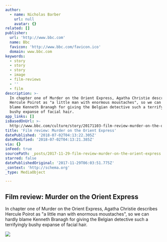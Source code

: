```yaml
---
author:
  - name: Nicholas Barber
    url: null
    avatar: {}
related: []
publisher:
  url: 'http://www.bbc.com'
  name: Bbc
  favicon: 'http://www.bbc.com/favicon.ico'
  domain: www.bbc.com
keywords:
  - story
  - story
  - story
  - image
  - film-reviews
  - ''
  - film
description: >-
  In chapter one of Murder on the Orient Express, Agatha Christie describes
  Hercule Poirot as "a little man with enormous moustaches", so we can hardly
  blame Kenneth Branagh for giving the Belgian detective such a terrifyingly
  bushy expanse of facial hair.
app_links: []
isBasedOnUrl: >-
  http://www.bbc.com/culture/story/20171103-film-review-murder-on-the-orient-express
title: 'Film review: Murder on the Orient Express'
datePublished: '2018-07-02T04:13:22.305Z'
dateModified: '2018-07-02T04:13:21.385Z'
via: {}
inFeed: true
sourcePath: _posts/2017-11-29-film-review-murder-on-the-orient-express.md
starred: false
datePublishedOriginal: '2017-11-29T06:03:51.775Z'
_context: 'http://schema.org'
_type: MediaObject

---
```

<article style=""><h1>Film review: Murder on the Orient Express</h1><p>In chapter one of Murder on the Orient Express, Agatha Christie describes Hercule Poirot as "a little man with enormous moustaches", so we can hardly blame Kenneth Branagh for giving the Belgian detective such a terrifyingly bushy expanse of facial hair.</p><img src="http://ichef.bbci.co.uk/wwfeatures/live/624_351/images/live/p0/5l/y7/p05ly761.jpg" /></article>